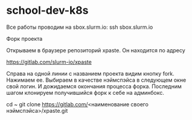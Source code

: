 # school-dev-k8s

Все работы проводим на sbox.slurm.io:
ssh sbox.slurm.io

Форк проекта

Открываем в браузере репозиторий xpaste. Он находится по адресу

https://gitlab.com/slurm-io/xpaste

Справа на одной линии с названием проекта видим кнопку fork. Нажимаем ее.
Выбираем в качестве нэймспэйса в следующем окне свой логин.
И дожидаемся окончания процесса форка.
Последним шагом клонируем получившийся форк к себе на админбокс.

cd ~
git clone https://gitlab.com/<наименование своего нэймспэйса>/xpaste.git